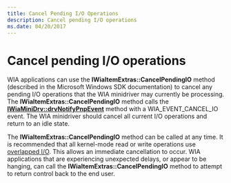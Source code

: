 ```yaml
---
title: Cancel Pending I/O Operations
description: Cancel pending I/O operations
ms.date: 04/20/2017
---
```


# Cancel pending I/O operations

WIA applications can use the **IWiaItemExtras::CancelPendingIO** method (described in the Microsoft Windows SDK documentation) to cancel any pending I/O operations that the WIA minidriver may currently be processing. The **IWiaItemExtras::CancelPendingIO** method calls the [**IWiaMiniDrv::drvNotifyPnpEvent**](/windows-hardware/drivers/ddi/wiamindr_lh/nf-wiamindr_lh-iwiaminidrv-drvnotifypnpevent) method with a WIA_EVENT_CANCEL_IO event. The WIA minidriver should cancel all current I/O operations and return to an idle state.

The **IWiaItemExtras::CancelPendingIO** method can be called at any time. It is recommended that all kernel-mode read or write operations use [overlapped I/O](../kernel/handling-overlapped-i-o-operations.md). This allows an immediate cancellation to occur. WIA applications that are experiencing unexpected delays, or appear to be hanging, can call the **IWiaItemExtras::CancelPendingIO** method to attempt to return control back to the end user.
